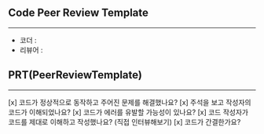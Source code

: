 ## Code Peer Review Template
---
* 코더 : 
* 리뷰어 : 


## PRT(PeerReviewTemplate)
---
[x] 코드가 정상적으로 동작하고 주어진 문제를 해결했나요?
[x] 주석을 보고 작성자의 코드가 이해되었나요?
[x] 코드가 에러를 유발할 가능성이 있나요?
[x] 코드 작성자가 코드를 제대로 이해하고 작성했나요? (직접 인터뷰해보기)
[x] 코드가 간결한가요?

